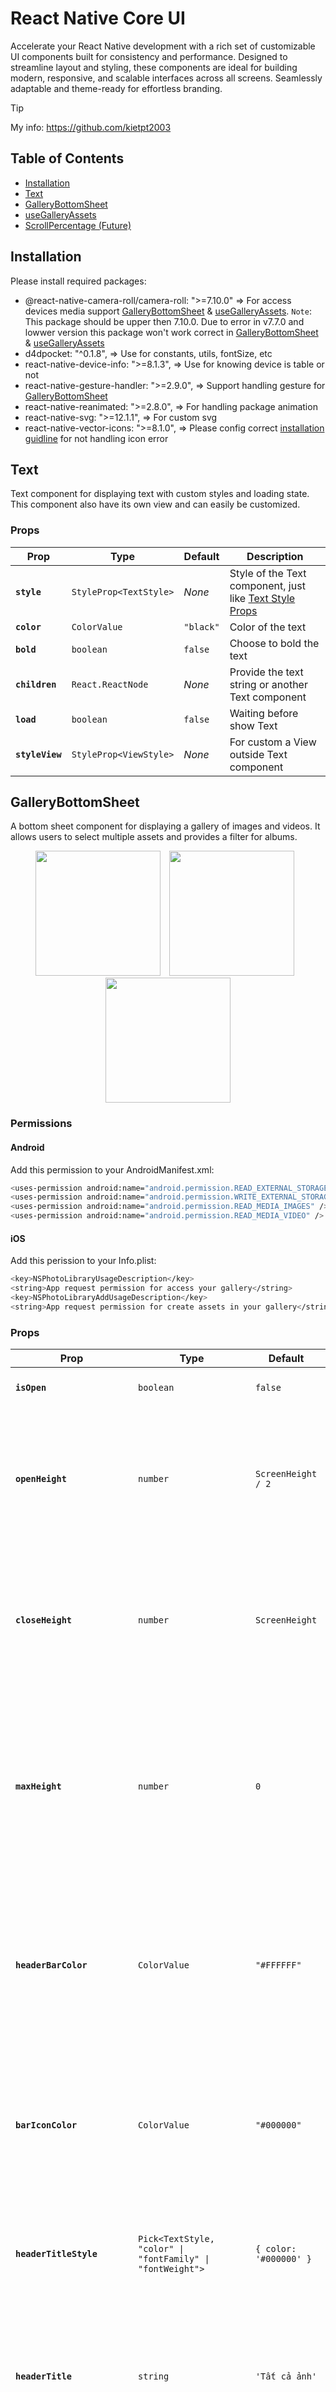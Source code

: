 # React Native Core UI

Accelerate your React Native development with a rich set of customizable UI components built for consistency and performance. Designed to streamline layout and styling, these components are ideal for building modern, responsive, and scalable interfaces across all screens. Seamlessly adaptable and theme-ready for effortless branding.

> [!TIP]
> My info: <https://github.com/kietpt2003>

## Table of Contents

- [Installation](#installation)
- [Text](#text)
- [GalleryBottomSheet](#gallery-bottom-sheet)
- [useGalleryAssets](#use-gallery-assets)
- [ScrollPercentage (Future)](#scroll-percentage)

## Installation

Please install required packages:

- @react-native-camera-roll/camera-roll: ">=7.10.0" => For access devices media support [GalleryBottomSheet](#gallery-bottom-sheet) & [useGalleryAssets](#use-gallery-assets). `Note`: This package should be upper then 7.10.0. Due to error in v7.7.0 and lowwer version this package won't work correct in [GalleryBottomSheet](#gallery-bottom-sheet) & [useGalleryAssets](#use-gallery-assets)
- d4dpocket: "^0.1.8", => Use for constants, utils, fontSize, etc
- react-native-device-info: ">=8.1.3", => Use for knowing device is table or not
- react-native-gesture-handler: ">=2.9.0", => Support handling gesture for [GalleryBottomSheet](#gallery-bottom-sheet)
- react-native-reanimated: ">=2.8.0", => For handling package animation
- react-native-svg: ">=12.1.1", => For custom svg
- react-native-vector-icons: ">=8.1.0", => Please config correct [installation guidline](https://www.npmjs.com/package/react-native-vector-icons#installation) for not handling icon error

## Text

Text component for displaying text with custom styles and loading state. This component also have its own view and can easily be customized.

### Props

| Prop            | Type                   | Default     | Description                                                             |
| --------------- | ---------------------- | ----------- | ----------------------------------------------------------------------- |
| **`style`**     | `StyleProp<TextStyle>` | _None_      | Style of the Text component, just like [Text Style Props](https://reactnative.dev/docs/text-style-props)                 |
| **`color`**     | `ColorValue`           | `"black"`   | Color of the text                                                       |
| **`bold`**      | `boolean`              | `false`     | Choose to bold the text                                                 |
| **`children`**  | `React.ReactNode`      | _None_      | Provide the text string or another Text component                       |
| **`load`**      | `boolean`              | `false`     | Waiting before show Text                                                |
| **`styleView`** | `StyleProp<ViewStyle>` | _None_      | For custom a View outside Text component                                |

## GalleryBottomSheet

A bottom sheet component for displaying a gallery of images and videos. It allows users to select multiple assets and provides a filter for albums.

<p align="center">
  <img src="https://s4.gifyu.com/images/bLfMU.gif" width="200" style="display: inline-block; margin-right: 10px;" />
  <img src="https://s4.gifyu.com/images/bLfzY.gif" width="200" style="display: inline-block; margin-right: 10px;" />
  <img src="https://s4.gifyu.com/images/bLfMT.gif" width="200" style="display: inline-block;" />
</p>

### Permissions

#### Android

Add this permission to your AndroidManifest.xml:
```sh
<uses-permission android:name="android.permission.READ_EXTERNAL_STORAGE" android:maxSdkVersion="32"/>
<uses-permission android:name="android.permission.WRITE_EXTERNAL_STORAGE" android:maxSdkVersion="32"/>
<uses-permission android:name="android.permission.READ_MEDIA_IMAGES" />
<uses-permission android:name="android.permission.READ_MEDIA_VIDEO" />
```

#### iOS

Add this perission to your Info.plist:
```sh
<key>NSPhotoLibraryUsageDescription</key>
<string>App request permission for access your gallery</string>
<key>NSPhotoLibraryAddUsageDescription</key>
<string>App request permission for create assets in your gallery</string>
```

### Props

| Prop                     | Type                                                                | Default                                                   | Description                                                                                                                                                                                                                              |
|--------------------------|---------------------------------------------------------------------|------------------------------------------------------------|------------------------------------------------------------------------------------------------------------------------------------------------------------------------------------------------------------------------------------------|
| **`isOpen`**     | `boolean` | `false`      | Define to open gallery or not. |
| **`openHeight`**         | `number`                                                            | `ScreenHeight / 2`                                         | Define the position to open gallery. **Note:** y coordinate of the top of the bottom sheet from the top of the screen                                                                             |
| **`closeHeight`**        | `number`                                                            | `ScreenHeight`                                             | Define the position when closed gallery. **Note:** y coordinate of the top of the bottom sheet from the top of the screen                                                                         |
| **`maxHeight`**          | `number`                                                            | `0`                                                        | Define the maximum y coordinate that gallery should snapped at after finger release. **Note:** y coordinate of the top of the bottom sheet from the top of the screen                             |
| **`headerBarColor`**     | `ColorValue`                                                        | `"#FFFFFF"`                                                | Define the background color of the header bar. **Note:** Full control over the look at each position. Whether it's beautiful or ugly is up to you.                                                 |
| **`barIconColor`**       | `ColorValue`                                                        | `"#000000"`                                                | Define the header bar icon color. **Note:** Full control over the look at each position. Whether it's beautiful or ugly is up to you.                                                             |
| **`headerTitleStyle`**   | `Pick<TextStyle, "color" \| "fontFamily" \| "fontWeight">`         | `{ color: '#000000' }`                                     | Define styling for the header title. Only supports: `color`, `fontFamily`, `fontWeight`.                                                                                                          |
| **`headerTitle`**        | `string`                                                            | `'Tất cả ảnh'`                                             | Define the header title. Will be overridden by folder name when one is selected. Will be truncated if too long.                                                                                   |
| **`headerTitleIconColor`** | `ColorValue`                                                     | `"#000000"`                                                | Define the header title icon color.                                                                                                                                                                |
| **`backgroundColor`**    | `ColorValue`                                                        | `"#FFFFFF"`                                                | Define the background color of the gallery bottom sheet.                                                                                                                                           |
| **`emptyGalleryMsg`**    | `string`                                                            | `'Không có hình ảnh để hiển thị'`                          | Message shown when there are no media items available. Please provide meaningful content.                                                                                                         |
| **`emptyGalleryMsgStyle`** | `Pick<TextStyle, "color" \| "fontFamily" \| "fontWeight">`      | `{ color: '#000000' }`                                     | Define styling for the empty message. Only supports: `color`, `fontFamily`, `fontWeight`. [See example](#headertitlestyle)                                                                                                        |
| **`videoIconStyle`**     | `{ circleStyle?: CircleStyleProps; polygonStyle?: CircleStyleProps }` | [See example](#videoiconstyle)                                        | Define styling for the video icon shown for video items. Full control over circle and polygon styles.                                                                                             |
| **`albumItemStyle`**     | `AlbumFilterStyleProps`                                             | `{ titleColor: '#000000', countColor: '#A0A0A0' }`         | Define style for album filter items. Full control over title and count colors. [See example](#albumitemstyle)                                                                                                                     |
| **`assetType`**          | `'All'` \| `'Photos'` \| `'Videos'`                                 | `'All'`                                                    | Asset types to display. Can be dynamically changed with setState.                                                                                                                                |
| **`maxSelectable`**      | `number`                                                            | `5`                                                        | Max number of items selectable. Min: `0`, Max: `10`. Large values may cause performance issues.                                                                                                       |
| **`onSelectedAssetsChange`** | `(assets: PhotoIdentifier[]) => void`                         | `undefined`                                                | Define function for handling selected assets data. This function will be called when the user select an asset.                                                                                                                     |

#### headerTitleStyle

Only support: `color`, `fontFamily`, `fontWeight`.
```sh
  <GalleryBottomSheet
    isOpen={isOpen}
    ...
    headerTitleStyle={{
      color: '#000000',
      fontFamily: 'Arial',
      fontWeight: 400,      // Correct ✅
      fontSize: 20          // Wrong => Unsupport ❌
    }}
    ...
  />
```

#### videoIconStyle

Only support: `fill`, `stroke`, `strokeWidth`.
For the `strokeWidth`, we accept value start from `scale(5)` to `scale(8)`
```sh
  <GalleryBottomSheet
    isOpen={isOpen}
    ...
    videoIconStyle={{
      circleStyle: {
        fill: 'rgba(0, 0, 0, 0.5)',
        stroke: 'black',
        strokeWidth: 7
      },
      polygonStyle: {
        fill: 'rgba(0, 0, 0, 0.5)',
        stroke: 'black',
        strokeWidth: 7
      },
    }}
    ...
  />
```

#### albumItemStyle

Only support: `titleColor`, `countColor`.
```sh
  <GalleryBottomSheet
    isOpen={isOpen}
    ...
    albumItemStyle={{
      titleColor: '#000000',
      countColor: '#A0A0A0'
    }}
    ...
  />
```

## 💖 Support Kiet!

Thank you so much already for checking my repos! If you want to go a step further and support my open source work, buy me a coffee:

<a href='https://ko-fi.com/kietpt2003' target='_blank'><img height='36' style='border:0px;height:36px;' src='https://cdn.ko-fi.com/cdn/kofi1.png?v=3' border='0' alt='Buy Me a Coffee at ko-fi.com' /></a>
